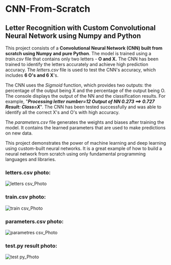 # CNN-From-Scratch
## Letter Recognition with Custom Convolutional Neural Network using Numpy and Python

This project consists of a **Convolutional Neural Network (CNN) built from scratch using Numpy and pure Python**. The model is trained using a *train.csv* file that contains only two letters - **O and X.** The CNN has been trained to identify the letters accurately and achieve high prediction accuracy. The *letters.csv* file is used to test the CNN's accuracy, which includes **6 O's and 6 X**'s.  

The CNN uses the *Sigmoid* function, which provides two outputs: the percentage of the output being X and the percentage of the output being O. The console displays the output of the NN and the classification results. For example, "***Processing letter number=12 Output of NN 0.273 ==> 0.727 Result: Class=X***". The CNN has been tested successfully and was able to identify all the correct X's and O's with high accuracy. 

The *parameters.csv* file generates the weights and biases after training the model. It contains the learned parameters that are used to make predictions on new data. 

This project demonstrates the power of machine learning and deep learning using custom-built neural networks. It is a great example of how to build a neural network from scratch using only fundamental programming languages and libraries.


### letters.csv photo: 
![letters csv_Photo](https://user-images.githubusercontent.com/92310650/220184740-de1ce4d9-d521-4de4-8f5b-01f7b56566e1.PNG)

### train.csv photo:
![train csv_Photo](https://user-images.githubusercontent.com/92310650/220184819-dbae75c5-45b7-47d2-adce-efa9c75cdaf3.PNG)

### parameters.csv photo:
![parametres csv_Photo](https://user-images.githubusercontent.com/92310650/220184845-1b97f732-43be-4d2a-9fa1-43c1d3a19915.PNG)

### test.py result photo:
![test py_Photo](https://user-images.githubusercontent.com/92310650/220185025-70bccae8-c877-4ad8-898f-fa1a3e09f6cf.PNG)
